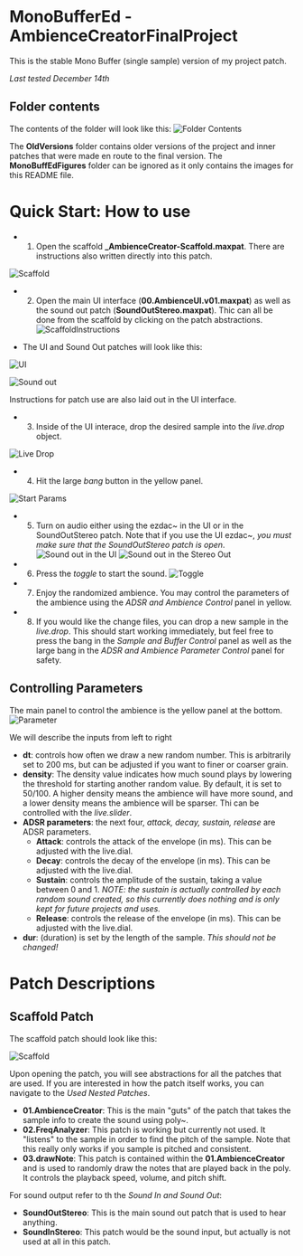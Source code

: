 # MonoBufferEd - AmbienceCreatorFinalProject
This is the stable Mono Buffer (single sample) version of my project patch.

*Last tested December 14th*


## Folder contents
The contents of the folder will look like this:
![Folder Contents](MonoBuffEdFigures/FolderLayout.png)

The **OldVersions** folder contains older versions of the project and inner patches that were made en route to the final version. The **MonoBuffEdFigures** folder can be ignored as it only contains the images for this README file. 


# Quick Start: How to use
- 1) Open the scaffold **_AmbienceCreator-Scaffold.maxpat**. There are instructions also written directly into this patch.

![Scaffold](MonoBuffEdFigures/Scaffold.png)

- 2) Open the main UI interface (**00.AmbienceUI.v01.maxpat**) as well as the sound out patch (**SoundOutStereo.maxpat**). Thic can all be done from the scaffold by clicking on the patch abstractions.
![ScaffoldInstructions](MonoBuffEdFigures/ScaffoldLabelled.png)

- The UI and Sound Out patches will look like this: 

![UI](MonoBuffEdFigures/UI.png)

![Sound out](MonoBuffEdFigures/SoundOutStereo.png)


Instructions for patch use are also laid out in the UI interface.

- 3) Inside of the UI interace, drop the desired sample into the *live.drop* object. 

![Live Drop](MonoBuffEdFigures/DropFile.png)
- 4) Hit the large *bang* button in the yellow panel.

![Start Params](MonoBuffEdFigures/InitBang.png)



- 5) Turn on audio either using the ezdac~ in the UI or in the SoundOutStereo patch. Note that if you use the UI ezdac~, *you must make sure that the SoundOutStereo patch is open*.
![Sound out in the UI](MonoBuffEdFigures/SoundOutUI.png)
![Sound out in the Stereo Out](MonoBuffEdFigures/OutputSound.png)

- 6) Press the *toggle* to start the sound.
![Toggle](MonoBuffEdFigures/Toggle.png)
- 7) Enjoy the randomized ambience. You may control the parameters of the ambience using the *ADSR and Ambience Control* panel in yellow. 
- 8) If you would like the change files, you can drop a new sample in the *live.drop*. This should start working immediately, but feel free to press the bang in the *Sample and Buffer Control* panel as well as the large bang in the *ADSR and Ambience Parameter Control* panel for safety. 

## Controlling Parameters
The main panel to control the ambience is the yellow panel at the bottom.
![Parameter](MonoBuffEdFigures/ADSRandParameters.png)

We will describe the inputs from left to right

- **dt**: controls how often we draw a new random number. This is arbitrarily set to 200 ms, but can be adjusted if you want to finer or coarser grain.
- **density**: The density value indicates how much sound plays by lowering the threshold for starting another random value. By default, it is set to 50/100. A higher density means the ambience will have more sound, and a lower density means the ambience will be sparser. Thi can be controlled with the *live.slider*.
- **ADSR parameters**: the next four, *attack, decay, sustain, release* are ADSR parameters.
    - **Attack**: controls the attack of the envelope (in ms). This can be adjusted with the live.dial.
    - **Decay**: controls the decay of the envelope (in ms). This can be adjusted with the live.dial.
    - **Sustain**: controls the amplitude of the sustain, taking a value between 0 and 1. *NOTE: the sustain is actually controlled by each random sound created, so this currently does nothing and is only kept for future projects and uses.*
    - **Release**: controls the release of the envelope (in ms). This can be adjusted with the live.dial.
- **dur**: (duration) is set by the length of the sample. *This should not be changed!*


# Patch Descriptions

## Scaffold Patch
The scaffold patch should look like this:

![Scaffold](MonoBuffEdFigures/Scaffold.png)

Upon opening the patch, you will see abstractions for all the patches that are used. If you are interested in how the patch itself works, you can navigate to the *Used Nested Patches*.
- **01.AmbienceCreator**: This is the main "guts" of the patch that takes the sample info to create the sound using poly~.
- **02.FreqAnalyzer**: This patch is working but currently not used. It "listens" to the sample in order to find the pitch of the sample. Note that this really only works if you sample is pitched and consistent.
- **03.drawNote**: This patch is contained within the **01.AmbienceCreator** and is used to randomly draw the notes that are played back in the poly. It controls the playback speed, volume, and pitch shift.

For sound output refer to th the *Sound In and Sound Out*:
- **SoundOutStereo**: This is the main sound out patch that is used to hear anything.
- **SoundInStereo**: This patch would be the sound input, but actually is not used at all in this patch.

